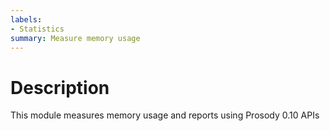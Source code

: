 ```yaml
---
labels:
- Statistics
summary: Measure memory usage
---
```


Description
===========

This module measures memory usage and reports using Prosody 0.10 APIs
